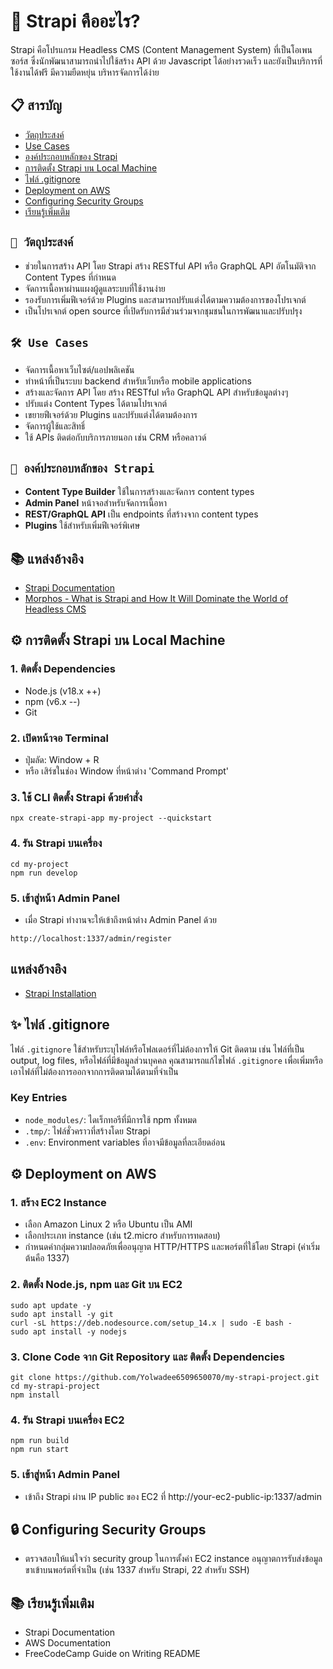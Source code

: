 # 🚀 Strapi คืออะไร?
Strapi คือโปรแกรม Headless CMS (Content Management System) ที่เป็นโอเพนซอร์ส ซึ่งนักพัฒนาสามารถนำไปใช้สร้าง API ด้วย Javascript ได้อย่างรวดเร็ว และยังเป็นบริการที่ใช้งานได้ฟรี มีความยืดหยุ่น บริหารจัดการได้ง่าย


## 📋 สารบัญ
- [วัตถุประสงค์](#-วัตถุประสงค์)
- [Use Cases](#-use-cases)
- [องค์ประกอบหลักของ Strapi](#-องค์ประกอบหลักของ-strapi)
- [การติดตั้ง Strapi บน Local Machine](#การติดตั้ง-strapi-บน-local-machine)
- [ไฟล์ .gitignore](#-ไฟล์-gitignore)
- [Deployment on AWS](#deployment-on-aws)
- [Configuring Security Groups](#-configuring-security-groups)
- [เรียนรู้เพิ่มเติม](#-เรียนรู้เพิ่มเติม)

## `🎯 วัตถุประสงค์`

- ช่วยในการสร้าง API โดย Strapi สร้าง RESTful API หรือ GraphQL API อัตโนมัติจาก Content Types ที่กำหนด
- จัดการเนื้อหาผ่านแผงผู้ดูแลระบบที่ใช้งานง่าย
- รองรับการเพิ่มฟีเจอร์ด้วย Plugins และสามารถปรับแต่งได้ตามความต้องการของโปรเจกต์
- เป็นโปรเจกต์ open source ที่เปิดรับการมีส่วนร่วมจากชุมชนในการพัฒนาและปรับปรุง

## `🛠 Use Cases`

   - จัดการเนื้อหาเว็บไซต์/แอปพลิเคชัน
   - ทำหน้าที่เป็นระบบ backend สำหรับเว็บหรือ mobile applications
   - สร้างและจัดการ API โดย สร้าง RESTful หรือ GraphQL API สำหรับข้อมูลต่างๆ
   - ปรับแต่ง Content Types ได้ตามโปรเจกต์
   - เขยายฟีเจอร์ด้วย Plugins และปรับแต่งได้ตามต้องการ
   - จัดการผู้ใช้และสิทธิ์
   - ใช้ APIs ติดต่อกับบริการภายนอก เช่น CRM หรือคลาวด์

## `🔧 องค์ประกอบหลักของ Strapi`

- **Content Type Builder** ใช้ในการสร้างและจัดการ content types
- **Admin Panel** หน้าจอสำหรับจัดการเนื้อหา
- **REST/GraphQL API** เป็น endpoints ที่สร้างจาก content types
- **Plugins** ใช้สำหรับเพิ่มฟีเจอร์พิเศษ

## 📚 แหล่งอ้างอิง

- [Strapi Documentation](https://docs.strapi.io/dev-docs/intro)
- [Morphos - What is Strapi and How It Will Dominate the World of Headless CMS](https://morphos.is/th/blog/what-is-strapi-and-how-it-will-dominate-the-world-of-headless-cms)


## ⚙️ การติดตั้ง Strapi บน Local Machine

### 1. ติดตั้ง Dependencies

- Node.js (v18.x ++)
- npm (v6.x --)
- Git

### 2. เปิดหน้าจอ Terminal

- ปุ่มลัด: Window + R
- หรือ เสิร์ชในช่อง Window ที่หน้าต่าง 'Command Prompt'

### 3. ใช้ CLI ติดตั้ง Strapi ด้วยคำสั่ง

```
npx create-strapi-app my-project --quickstart

```

### 4. รัน Strapi บนเครื่อง

```
cd my-project
npm run develop
```

### 5. เข้าสู่หน้า Admin Panel

- เมื่อ Strapi ทำงานจะให้เข้าถึงหน้าต่าง Admin Panel ด้วย

```
http://localhost:1337/admin/register
```

## แหล่งอ้างอิง
- [Strapi Installation](https://docs.strapi.io/dev-docs/installation) 

  
## ✨ ไฟล์ .gitignore

ไฟล์ `.gitignore` ใช้สำหรับระบุไฟล์หรือโฟลเดอร์ที่ไม่ต้องการให้ Git ติดตาม เช่น ไฟล์ที่เป็น output, log files, หรือไฟล์ที่มีข้อมูลส่วนบุคคล คุณสามารถแก้ไขไฟล์ `.gitignore` เพื่อเพิ่มหรือเอาไฟล์ที่ไม่ต้องการออกจากการติดตามได้ตามที่จำเป็น

### Key Entries 

- `node_modules/`: ไดเร็กทอรีที่มีการใช้ npm ทั้งหมด
- `.tmp/`: ไฟล์ชั่วคราวที่สร้างโดย Strapi
- `.env`: Environment variables ที่อาจมีข้อมูลที่ละเอียดอ่อน


## ⚙️ Deployment on AWS

### 1. สร้าง EC2 Instance
- เลือก Amazon Linux 2 หรือ Ubuntu เป็น AMI
- เลือกประเภท instance (เช่น t2.micro สำหรับการทดสอบ)
- กำหนดค่ากลุ่มความปลอดภัยเพื่ออนุญาต HTTP/HTTPS และพอร์ตที่ใช้โดย Strapi (ค่าเริ่มต้นคือ 1337)

### 2. ติดตั้ง Node.js, npm และ Git บน EC2

```
sudo apt update -y
sudo apt install -y git
curl -sL https://deb.nodesource.com/setup_14.x | sudo -E bash -
sudo apt install -y nodejs
```

### 3. Clone Code จาก Git Repository และ ติดตั้ง Dependencies

```
git clone https://github.com/ํYolwadee6509650070/my-strapi-project.git
cd my-strapi-project
npm install
```

### 4. รัน Strapi บนเครื่อง EC2

```
npm run build
npm run start
```

### 5. เข้าสู่หน้า Admin Panel

- เข้าถึง Strapi ผ่าน IP public ของ EC2 ที่ http://your-ec2-public-ip:1337/admin

## 🔒 Configuring Security Groups
- ตรวจสอบให้แน่ใจว่า security group ในการตั้งค่า EC2 instance อนุญาตการรับส่งข้อมูลขาเข้าบนพอร์ตที่จำเป็น (เช่น 1337 สำหรับ Strapi, 22 สำหรับ SSH)

## 📚 เรียนรู้เพิ่มเติม

- Strapi Documentation
- AWS Documentation
- FreeCodeCamp Guide on Writing README



